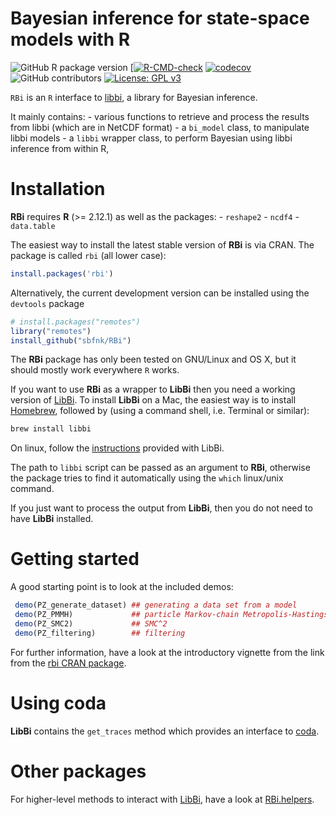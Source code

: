 Bayesian inference for state-space models with R
================

<!-- badges: start -->

![GitHub R package
version](https://img.shields.io/github/r-package/v/epiverse-trace/bpmodels)
[[![R-CMD-check](https://github.com/sbfnk/rbi/actions/workflows/R-CMD-check.yaml/badge.svg)](https://github.com/sbfnk/rbi/actions/workflows/R-CMD-check.yaml)
[![codecov](https://codecov.io/github/sbfnk/RBi/branch/master/graphs/badge.svg)](https://codecov.io/github/sbfnk/RBi)
![GitHub
contributors](https://img.shields.io/github/contributors/sbfnk/RBi)
[![License: GPL
v3](https://img.shields.io/badge/License-GPLv3-blue.svg)](https://www.gnu.org/licenses/gpl-3.0)
<!-- badges: end -->

`RBi` is an `R` interface to [libbi](http://libbi.org), a library for
Bayesian inference.

It mainly contains: - various functions to retrieve and process the
results from libbi (which are in NetCDF format) - a `bi_model` class, to
manipulate libbi models - a `libbi` wrapper class, to perform Bayesian
using libbi inference from within R,

# Installation

**RBi** requires **R** (\>= 2.12.1) as well as the packages: -
`reshape2` - `ncdf4` - `data.table`

The easiest way to install the latest stable version of **RBi** is via
CRAN. The package is called `rbi` (all lower case):

``` r
install.packages('rbi')
```

Alternatively, the current development version can be installed using
the `devtools` package

``` r
# install.packages("remotes")
library("remotes")
install_github("sbfnk/RBi")
```

The **RBi** package has only been tested on GNU/Linux and OS X, but it
should mostly work everywhere `R` works.

If you want to use **RBi** as a wrapper to **LibBi** then you need a
working version of [LibBi](https://github.com/lawmurray/LibBi). To
install **LibBi** on a Mac, the easiest way is to install
[Homebrew](https://brew.sh), followed by (using a command shell,
i.e. Terminal or similar):

``` sh
brew install libbi
```

On linux, follow the
[instructions](https://github.com/lawmurray/LibBi/blob/master/INSTALL_LINUX.md)
provided with LibBi.

The path to `libbi` script can be passed as an argument to **RBi**,
otherwise the package tries to find it automatically using the `which`
linux/unix command.

If you just want to process the output from **LibBi**, then you do not
need to have **LibBi** installed.

# Getting started

A good starting point is to look at the included demos:

``` r
 demo(PZ_generate_dataset) ## generating a data set from a model
 demo(PZ_PMMH)             ## particle Markov-chain Metropolis-Hastings
 demo(PZ_SMC2)             ## SMC^2
 demo(PZ_filtering)        ## filtering
```

For further information, have a look at the introductory vignette from
the link from the [rbi CRAN
package](https://CRAN.R-project.org/package=rbi).

# Using coda

**LibBi** contains the `get_traces` method which provides an interface
to [coda](https://cran.r-project.org/package=coda).

# Other packages

For higher-level methods to interact with
[LibBi](https://github.com/lawmurray/LibBi), have a look at
[RBi.helpers](https://github.com/sbfnk/RBi.helpers).
